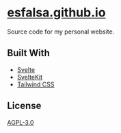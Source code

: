 # [esfalsa.github.io](https://esfalsa.github.io)

Source code for my personal website.

## Built With

- [Svelte](https://github.com/sveltejs/svelte)
- [SvelteKit](https://github.com/sveltejs/kit)
- [Tailwind CSS](https://github.com/tailwindlabs/tailwindcss)

## License

[AGPL-3.0](/LICENSE)
